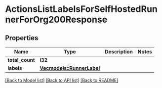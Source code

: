 # ActionsListLabelsForSelfHostedRunnerForOrg200Response

## Properties

Name | Type | Description | Notes
------------ | ------------- | ------------- | -------------
**total_count** | **i32** |  | 
**labels** | [**Vec<models::RunnerLabel>**](runner-label.md) |  | 

[[Back to Model list]](../README.md#documentation-for-models) [[Back to API list]](../README.md#documentation-for-api-endpoints) [[Back to README]](../README.md)



